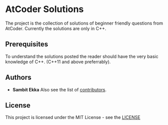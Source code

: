 
# AtCoder Solutions
The project is the collection of solutions of beginner friendly questions from AtCoder. 
Currently the solutions are only in C++. 

## Prerequisites
To understand the solutions posted the reader should have the very basic knowledge of C++. (C++11 and above preferrably).

## Authors
 * **Sambit Ekka** 
Also see the list of [contributors](contributors).

## License
This project is licensed under the MIT License - see the [LICENSE](LICENSE)

